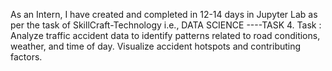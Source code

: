 As an Intern, I have created and completed in 12-14 days in Jupyter Lab as per the task of SkillCraft-Technology i.e., DATA SCIENCE ----TASK 4. Task : Analyze traffic accident data to identify patterns related to road conditions, weather, and time of day. Visualize accident hotspots and contributing factors.

